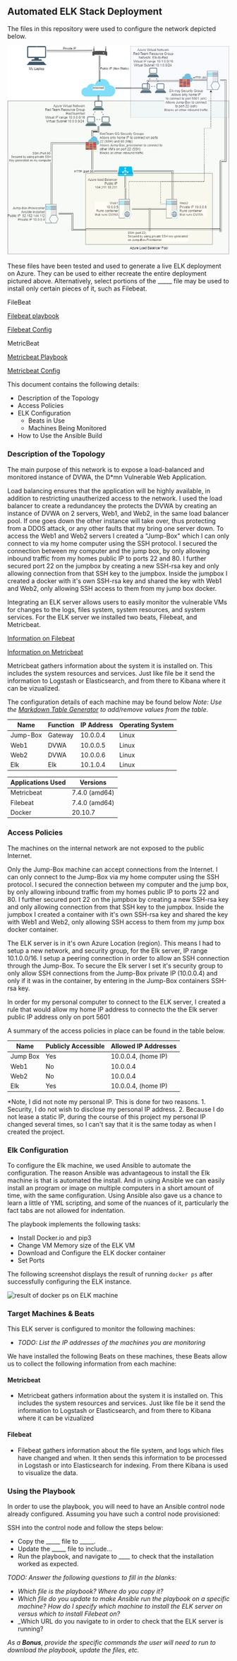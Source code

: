## Automated ELK Stack Deployment

The files in this repository were used to configure the network depicted below.

  
![elk](Images/Elk_network_Map.png)

These files have been tested and used to generate a live ELK deployment on Azure. They can be used to either recreate the entire deployment pictured above. Alternatively, select portions of the _____ file may be used to install only certain pieces of it, such as Filebeat.

FileBeat

[Filebeat playbook](https://github.com/shansen18/BootCamp/blob/main/Week13/Scripts/ansible/files/filebeat-playbook.yml)

[Filebeat Config](https://github.com/shansen18/BootCamp/blob/main/Week13/Scripts/ansible/files/filebeat-config.yml)

MetricBeat

[Metricbeat Playbook](https://github.com/shansen18/BootCamp/blob/main/Week13/Scripts/ansible/files/metricbeat-playbook.yml)

[Metricbeat Config](Week13\Scripts\ansible\files\metricbeat-config.yml)


This document contains the following details:
- Description of the Topology
- Access Policies
- ELK Configuration
  - Beats in Use
  - Machines Being Monitored
- How to Use the Ansible Build


### Description of the Topology

The main purpose of this network is to expose a load-balanced and monitored instance of DVWA, the D*mn Vulnerable Web Application.

Load balancing ensures that the application will be highly available, in addition to restricting unautherized access to the network. I used the load balancer to create a redundancey the protects the DVWA by creating an instance of DVWA on 2 servers, Web1, and Web2, in the same load balancer pool. If one goes down the other instance will take over, thus protecting from a DDOS attack, or any other faults that my bring one server down. 
To access the Web1 and Web2 servers I created a "Jump-Box" which I can only connect to via my home computer using the SSH protocol. I secured the connection between my computer and the jump box, by only allowing inbound traffic from my homes public IP to ports 22 and 80. I further secured port 22 on the jumpbox by creating a new SSH-rsa key and only allowing connection from that SSH key to the jumpbox. Inside the jumpbox I created a docker with it's own SSH-rsa key and shared the key with Web1 and Web2, only allowing SSH access to them from my jump box docker.  



Integrating an ELK server allows users to easily monitor the vulnerable VMs for changes to the logs, files system, system resources, and system services. For the ELK server we installed two beats, Filebeat, and Metricbeat. 

[Information on Filebeat](#Filebeat) 

[Information on Metricbeat](#Metricbeat)


Metricbeat gathers information about the system it is installed on. This includes the system resources and services. Just like file be it send the information to Logstash or Elasticsearch, and from there to Kibana where it can be vizualized. 


The configuration details of each machine may be found below
_Note: Use the [Markdown Table Generator](http://www.tablesgenerator.com/markdown_tables) to add/remove values from the table_.

| Name     | Function | IP Address | Operating System |
|----------|----------|------------|------------------|
| Jump-Box | Gateway  | 10.0.0.4   | Linux            |
| Web1     | DVWA     | 10.0.0.5   | Linux            |
| Web2     | DVWA     | 10.0.0.6   | Linux            |
| Elk      | Elk      | 10.1.0.4   | Linux            |

| Applications Used | Versions      |
|-------------------|---------------|
| Metricbeat        | 7.4.0 (amd64) |
| Filebeat          | 7.4.0 (amd64) |
| Docker            | 20.10.7       |

### Access Policies

The machines on the internal network are not exposed to the public Internet. 

Only the Jump-Box machine can accept connections from the Internet. I can only connect to the Jump-Box via my home computer using the SSH protocol. I secured the connection between my computer and the jump box, by only allowing inbound traffic from my homes public IP to ports 22 and 80. I further secured port 22 on the jumpbox by creating a new SSH-rsa key and only allowing connection from that SSH key to the jumpbox. Inside the jumpbox I created a container with it's own SSH-rsa key and shared the key with Web1 and Web2, only allowing SSH access to them from my jump box docker container.  

The ELK server is in it's own Azure Location (region). This means I had to setup a new network, and security group, for the Elk server, IP range 10.1.0.0/16. I setup a peering connection in order to allow an SSH connection through the Jump-Box. To secure the Elk server I set it's security group to only allow SSH connections from the Jump-Box private IP (10.0.0.4) and only if it was in the container, by entering in the Jump-Box containers SSH-rsa key. 
  
In order for my personal computer to connect to the ELK server, I created a rule that would allow my home IP address to connecto the the Elk server public IP address only on port 5601

A summary of the access policies in place can be found in the table below.

| Name     | Publicly Accessible | Allowed IP Addresses |
|----------|---------------------|----------------------|
| Jump Box | Yes                 | 10.0.0.4, (home IP)  |
| Web1     | No                  | 10.0.0.4             |
| Web2     | No                  | 10.0.0.4             |
| Elk      | Yes                 | 10.0.0.4, (home IP)  |

*Note, I did not note my personal IP. This is done for two reasons. 1. Security, I do not wish to disclose my personal IP address. 2. Because I do not lease a static IP, during the course of this project my personal IP changed several times, so I can't say that it is the same today as when I created the project.

### Elk Configuration

To configure the Elk machine, we used Ansible to automate the configuration. The reason Ansible was advantageous to install the Elk machine is that is automated the install. And in using Ansible we can easily install an program or image on multiple computers in a short amount of time, with the same configuration. 
Using Ansible also gave us a chance to learn a little of YML scripting, and some of the nuances of it, particularly the fact tabs are not allowed for indentation.  

The playbook implements the following tasks:
- Install Docker.io and pip3
- Change VM Memory size of the ELK VM
- Download and Configure the ELK docker container
- Set Ports

The following screenshot displays the result of running `docker ps` after successfully configuring the ELK instance.

![result of docker ps on ELK machine](\Images\Elk_docker_ps.JPG)

### Target Machines & Beats
This ELK server is configured to monitor the following machines:
- _TODO: List the IP addresses of the machines you are monitoring_

We have installed the following Beats on these machines, these Beats allow us to collect the following information from each machine:

#### Metricbeat
- Metricbeat gathers information about the system it is installed on. This includes the system resources and services. Just like file be it send the information to Logstash or Elasticsearch, and from there to Kibana where it can be vizualized

#### Filebeat
- Filebeat gathers information about the file system, and logs which files have changed and when. It then sends this information to be processed in Logstash or into Elasticsearch for indexing. From there Kibana is used to visualize the data.

### Using the Playbook
In order to use the playbook, you will need to have an Ansible control node already configured. Assuming you have such a control node provisioned: 

SSH into the control node and follow the steps below:
- Copy the _____ file to _____.
- Update the _____ file to include...
- Run the playbook, and navigate to ____ to check that the installation worked as expected.

_TODO: Answer the following questions to fill in the blanks:_
- _Which file is the playbook? Where do you copy it?_
- _Which file do you update to make Ansible run the playbook on a specific machine? How do I specify which machine to install the ELK server on versus which to install Filebeat on?_
- _Which URL do you navigate to in order to check that the ELK server is running?

_As a **Bonus**, provide the specific commands the user will need to run to download the playbook, update the files, etc._
